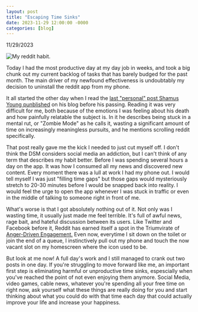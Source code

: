 ```yaml
---
layout: post
title: "Escaping Time Sinks"
date: 2023-11-29 12:00:00 -0000
categories: [blog]
---
```


11/29/2023

![My reddit habit.](https://reachforthesky.github.io/task-weaver-ai/assets/blog-content/11-29-2023/DrilReddit.png)

Today I had the most productive day at my day job in weeks, and took a big chunk out my current backlog of tasks that has barely budged for the past month. The main driver of my newfound effectiveness is undoubtably my decision to uninstall the reddit app from my phone. 

It all started the other day when I read the [last "personal" post Shamus Young punblished](https://www.shamusyoung.com/twentysidedtale/?p=54261) on his blog before his passing. Reading it was very difficult for me, both because of the emotions I was feeling about his death and how painfully relatable the subject is. In it he describes being stuck in a mental rut, or "Zombie Mode" as he calls it, wasting a significant amount of time on increasingly meaningless pursuits, and he mentions scrolling reddit specifically. 

That post really gave me the kick I needed to just cut myself off. I don't think the DSM considers social media an addiction, but I can't think of any term that describes my habit better. Before I was spending several hours a day on the app. It was how I consumed all my news and discovered new content. Every moment there was a lull at work I had my phone out. I would tell myself I was just "filling time gaps" but those gaps would mysteriously stretch to 20-30 minutes before I would be snapped back into reality. I would feel the urge to open the app whenever I was stuck in traffic or even in the middle of talking to someone right in front of me.

What's worse is that I got absolutely nothing out of it. Not only was I wasting time, it usually just made me feel terrible. It's full of awful news, rage bait, and hateful discussion between its users. Like Twitter and Facebook before it, Reddit has earned itself a spot in the Triumvirate of [Anger-Driven Engagement.](https://www.techdetoxbox.com/weapons-of-digital-manipulation/how-attention-economy-profits-from-outrage/) Even now, everytime I sit down on the toilet or join the end of a queue, I instinctively pull out my phone and touch the now vacant slot on my homescreen where the icon used to be.

But look at me now! A full day's work and I still managed to crank out two posts in one day. If you're struggling to move forward like me, an important first step is eliminating harmful or unproductive time sinks, espescially when you've reached the point of not even enjoying them anymore. Social Media, video games, cable news, whatever you're spending all your free time on right now, ask yourself what these things are really doing for you and start thinking about what you could do with that time each day that could actually improve your life and increase your happiness.